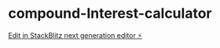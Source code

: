 # compound-Interest-calculator

[Edit in StackBlitz next generation editor ⚡️](https://stackblitz.com/~/github.com/titus-yuan/compound-Interest-calculator)